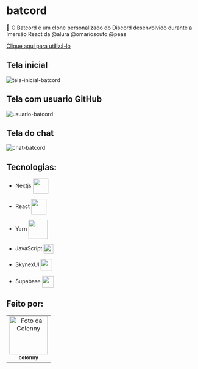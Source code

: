 # batcord
🦇 O Batcord é um clone personalizado do Discord desenvolvido durante a Imersão React da @alura @omariosouto @peas

<a href="https://batcord.vercel.app/">Clique aqui para utilizá-lo</a> 

## Tela inicial
![tela-inicial-batcord](https://user-images.githubusercontent.com/70456452/153756324-02c5f91e-2775-49b4-972d-add666ac57dd.jpg)
## Tela com usuario GitHub
![usuario-batcord](https://user-images.githubusercontent.com/70456452/157046742-56b46313-d1b1-40d1-9f4f-d03792fdb570.jpg)
## Tela do chat
![chat-batcord](https://user-images.githubusercontent.com/70456452/153756307-fcc4fded-699e-4cd3-ad54-4b2664b755e8.jpg)

## Tecnologias:

- Nextjs <img align="center" height="40" src="https://cdn.jsdelivr.net/gh/devicons/devicon/icons/nextjs/nextjs-line.svg">
 
- React <img align="center" height="40" src="https://cdn.jsdelivr.net/gh/devicons/devicon/icons/react/react-original-wordmark.svg">

- Yarn <img align="center" height="50" src="https://cdn.jsdelivr.net/gh/devicons/devicon/icons/yarn/yarn-original-wordmark.svg">
 
- JavaScript  <img align="center" height="25" src="https://cdn.jsdelivr.net/gh/devicons/devicon/icons/javascript/javascript-original.svg">
 
- SkynexUI <img align="center" height="30" src="https://avatars.githubusercontent.com/u/32174276?v=4">
 
- Supabase <img align="center" height="30" src="https://avatars.githubusercontent.com/u/54469796?s=200&v=4">

## Feito por:
<table>
  <tr>
    <td align="center">
      <a href="#">
        <img src="https://avatars.githubusercontent.com/celenny" width="100px;" alt="Foto da Celenny"/><br>
        <sub>
          <b>celenny</b>
        </sub>
      </a>
    </td>
  </tr>
</table>
